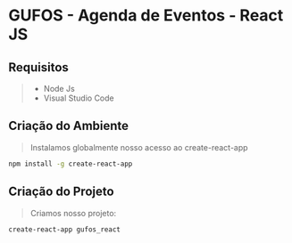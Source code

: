 # GUFOS - Agenda de Eventos - React JS

## Requisitos
> - Node Js
> - Visual Studio Code

## Criação do Ambiente
> Instalamos globalmente nosso acesso ao create-react-app

```bash
npm install -g create-react-app
```
## Criação do Projeto
> Criamos nosso projeto:
```bash
create-react-app gufos_react
```